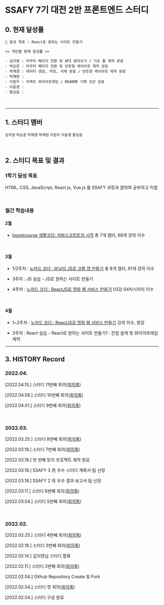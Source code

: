 # SSAFY 7기 대전 2반 프론트엔드 스터디

## 0. 현재 달성률

```
💪 달성 목표 : React로 원하는 사이트 만들기

<< 개인별 현재 달성률 >>

- 김지영 : 라우터 페이지 전환 및 API 받아오기 / 기초 틀 제작 완료
- 박승훈 : 라우터 페이지 전환 및 반응형 레이아웃 제작 완료
- 박재경 :	데이터 생성, 저장, 삭제 완료 / 반응형 레이아웃 제작 완료
- 박재현 :
- 이원우 : 리엑트 와이어프레임 / README 기획 초안 완료
- 이윤경 :
- 황상윤 :
```

<br>

---

## 1. 스터디 멤버

`김지영` `박승훈` `박재경` `박재현` `이원우` `이윤경` `황상윤`

<br>

## 2. 스터디 목표 및 결과

### 1학기 달성 목표

HTML, CSS, JavaScript, React.js, Vue.js 를 SSAFY 과정과 겸하여 공부하고 익힘

<br>

### 월간 학습내용

#### 2월

- [boostcourse 생활코딩: 자바스크립트의 시작](https://www.boostcourse.org/cs124/joinLectures/52258) 총 7개 챕터, 68개 강의 이수

<br>

#### 3월

- 1/2주차 : [노마드 코더 : 바닐라 JS로 크롬 앱 만들기](https://nomadcoders.co/javascript-for-beginners/lobby) 총 8개 챕터, 61개 강의 이수

- 3주차 : JS 실습 - JS로 원하는 사이트 만들기

- 4주차 : [노마드 코더 : ReactJS로 영화 웹 서비스 만들기](https://nomadcoders.co/react-for-beginners) 03강 04차시까지 이수

<br>

#### 4월

- 1~2주차 : [노마드 코더 : ReactJS로 영화 웹 서비스 만들기](https://nomadcoders.co/react-for-beginners) 강의 이수, 완강

- 3주차 : React 실습 - React로 원하는 사이트 만들기1 : 컨셉 설계 및 와이어프레임 제작

---

## 3. HISTORY Record

### 2022.04.

[2022.04.15.] 스터디 11번째 회의([회의록](https://github.com/Orchemi/FE_Study_ssafy7th_deajeon2/blob/master/%EA%B3%B5%ED%86%B5/3.%20Meeting%20Log/%5B220415%5Dmeeting_11.md))

[2022.04.08.] 스터디 10번째 회의([회의록](https://github.com/Orchemi/FE_Study_ssafy7th_deajeon2/blob/master/%EA%B3%B5%ED%86%B5/3.%20Meeting%20Log/%5B220408%5Dmeeting_10.md))

[2022.04.01.] 스터디 9번째 회의([회의록](https://github.com/Orchemi/FE_Study_ssafy7th_deajeon2/blob/master/%EA%B3%B5%ED%86%B5/3.%20Meeting%20Log/%5B220401%5Dmeeting_9.md))

<br>

### 2022.03.

[2022.03.25.] 스터디 8번째 회의([회의록](https://github.com/Orchemi/FE_Study_ssafy7th_deajeon2/blob/master/%EA%B3%B5%ED%86%B5/3.%20Meeting%20Log/%5B220325%5Dmeeting_8.md))

[2022.03.18.] 스터디 7번째 회의([회의록](https://github.com/Orchemi/FE_Study_ssafy7th_deajeon2/blob/master/%EA%B3%B5%ED%86%B5/3.%20Meeting%20Log/%5B220318%5Dmeeting_7.md))

[2022.03.18.] 첫 번째 토이 프로젝트 제작 완료

[2022.03.18.] SSAFY 3 月 우수 스터디 계획서 팀 선정

[2022.03.18.] SSAFY 2 月 우수 결과 보고서 팀 선정

[2022.03.11.] 스터디 6번째 회의([회의록](https://github.com/Orchemi/FE_Study_ssafy7th_deajeon2/blob/master/%EA%B3%B5%ED%86%B5/3.%20Meeting%20Log/%5B220311%5Dmeeting_6.md))

[2022.03.04.] 스터디 5번째 회의([회의록](https://github.com/Orchemi/FE_Study_ssafy7th_deajeon2/blob/master/%EA%B3%B5%ED%86%B5/3.%20Meeting%20Log/%5B220304%5Dmeeting_5.md))

<br>

### 2022.02.

[2022.02.25.] 스터디 4번째 회의([회의록](https://github.com/Orchemi/FE_Study_ssafy7th_deajeon2/blob/master/%EA%B3%B5%ED%86%B5/3.%20Meeting%20Log/%5B220225%5Dmeeting_4.md))

[2022.02.18.] 스터디 3번째 회의([회의록](https://github.com/Orchemi/FE_Study_ssafy7th_deajeon2/blob/master/%EA%B3%B5%ED%86%B5/3.%20Meeting%20Log/%5B220218%5Dmeeting_3.md))

[2022.02.14.] 김지영님 스터디 합류

[2022.02.11.] 스터디 2번째 회의([회의록](https://github.com/Orchemi/FE_Study_ssafy7th_deajeon2/blob/master/%EA%B3%B5%ED%86%B5/3.%20Meeting%20Log/%5B220211%5Dmeeting_2.md))

[2022.02.04.] Github Repository Create 및 Fork

[2022.02.04.] 스터디 첫 회의([회의록](https://github.com/Orchemi/FE_Study_ssafy7th_deajeon2/blob/master/%EA%B3%B5%ED%86%B5/3.%20Meeting%20Log/%5B220204%5Dmeeting_1.md))

[2022.02.04.] 스터디 구성 완료
